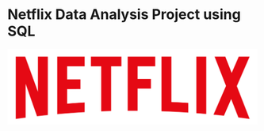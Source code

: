 # Netflix Data Analysis Project using SQL

![Netflix Logo](https://github.com/ghimang/Netflix_SQL_project/blob/main/logo.png)
